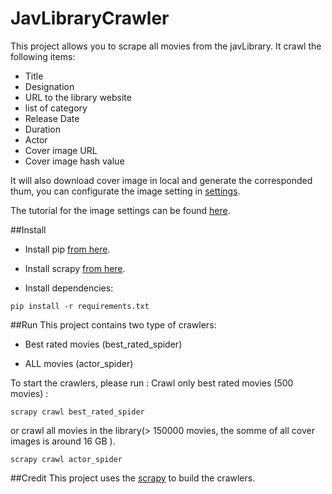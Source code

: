 # JavLibraryCrawler

This project allows you to scrape all movies from the javLibrary.
It  crawl the following items:
* Title
* Designation
* URL to the library website
* list of category
* Release Date
* Duration
* Actor
* Cover image URL
* Cover image hash value

It will also download cover image in local and generate the corresponded thum, you can configurate the image setting in [settings](https://github.com/hukewei/JavLibraryCrawler/blob/master/javLibraryCrawl/settings.py).

The tutorial for the image settings can be found [here](http://doc.scrapy.org/en/latest/topics/images.html).

##Install

* Install pip [from here](https://pip.pypa.io/en/latest/installing.html).

* Install scrapy [from here](http://doc.scrapy.org/en/latest/intro/install.html).

* Install dependencies:
```
pip install -r requirements.txt
```

##Run
This project contains two type of crawlers:

* Best rated movies (best_rated_spider)

* ALL movies (actor_spider)

To start the crawlers, please run : 
Crawl only best rated movies (500 movies) :
```
scrapy crawl best_rated_spider
```
or crawl all movies in the library(> 150000 movies, the somme of all cover images is around 16 GB ).
```
scrapy crawl actor_spider
```

##Credit
This project uses the [scrapy](https://github.com/scrapy/scrapy) to build the crawlers.


